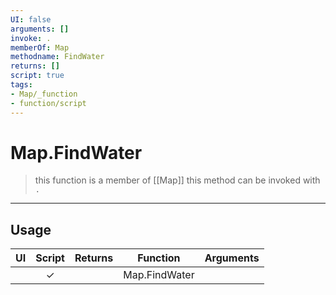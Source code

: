 ```yaml
---
UI: false
arguments: []
invoke: .
memberOf: Map
methodname: FindWater
returns: []
script: true
tags:
- Map/_function
- function/script
---
```

# Map.FindWater
> this function is a member of [[Map]]
> this method can be invoked with `.`
-----
## Usage
|  UI | Script | Returns | Function | Arguments |
|:---:|:------:|-------:|:--------:|:---------|
| |✓||Map.FindWater||
